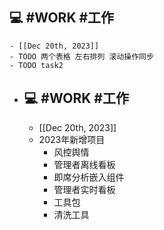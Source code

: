 ## 💻 #WORK #工作
	- [[Dec 20th, 2023]]
	- TODO 两个表格 左右排列 滚动操作同步
	- TODO task2
- ## 💻 #WORK #工作
	- [[Dec 20th, 2023]]
	- 2023年新增项目
		- 风控舆情
		- 管理者离线看板
		- 即席分析嵌入组件
		- 管理者实时看板
		- 工具包
		- 清洗工具